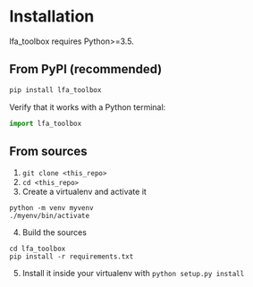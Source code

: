 # Installation

lfa_toolbox requires Python>=3.5.

## From PyPI (recommended)

```bash
pip install lfa_toolbox
```

Verify that it works with a Python terminal:

```python
import lfa_toolbox
```

## From sources

1. `git clone <this_repo>`
2. `cd <this_repo>`
3. Create a virtualenv and activate it
```
python -m venv myvenv
./myenv/bin/activate
```
4. Build the sources
```
cd lfa_toolbox
pip install -r requirements.txt
```
5. Install it inside your virtualenv with `python setup.py install`

